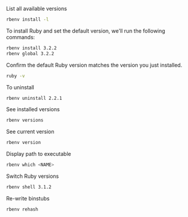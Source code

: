 List all available versions
```zsh
rbenv install -l
```
To install Ruby and set the default version, we'll run the following commands:
```zsh
rbenv install 3.2.2
rbenv global 3.2.2
```
Confirm the default Ruby version matches the version you just installed.
```zsh
ruby -v
```
To uninstall
```zsh
rbenv uninstall 2.2.1
```
See installed versions
```zsh
rbenv versions
```
See current version
```zsh
rbenv version
```
Display path to executable
```zsh
rbenv which <NAME>
```
Switch Ruby versions
```zsh
rbenv shell 3.1.2
```
Re-write binstubs
```zsh
rbenv rehash
```

